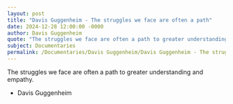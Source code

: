 ```yaml
---
layout: post
title: "Davis Guggenheim - The struggles we face are often a path"
date: 2024-12-28 12:00:00 -0000
author: Davis Guggenheim
quote: "The struggles we face are often a path to greater understanding and empathy."
subject: Documentaries
permalink: /Documentaries/Davis Guggenheim/Davis Guggenheim - The struggles we face are often a path
---
```


The struggles we face are often a path to greater understanding and empathy.

- Davis Guggenheim

